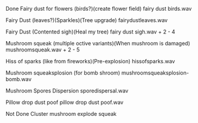 Done
Fairy dust for flowers (birds?)(create flower field)
fairy dust birds.wav

Fairy Dust (leaves?)(Sparkles)(Tree upgrade)
fairydustleaves.wav

Fairy Dust (Contented sigh)(Heal my tree)
fairy dust sigh.wav + 2 - 4

Mushroom squeak (multiple octive variants)(When mushroom is damaged)
mushroomsqueak.wav + 2 - 5

Hiss of sparks (like from fireworks)(Pre-explosion)
hissofsparks.wav

Mushroom squeaksplosion (for bomb shroom)
mushroomsqueaksplosion-bomb.wav

Mushroom Spores Dispersion
sporedispersal.wav

Pillow drop dust poof
pillow drop dust poof.wav

Not Done
Cluster mushroom explode squeak